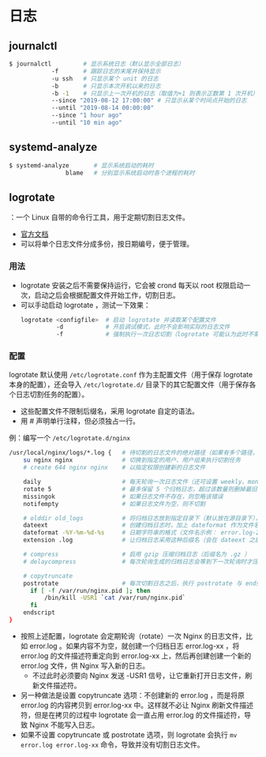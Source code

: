 # 日志

## journalctl

```sh
$ journalctl         # 显示系统日志（默认显示全部日志）
            -f       # 跟踪日志的末尾并保持显示
            -u ssh   # 只显示某个 unit 的日志
            -b       # 只显示本次开机以来的日志
            -b -1    # 只显示上一次开机的日志（取值为+1 则表示正数第 1 次开机）
            --since "2019-08-12 17:00:00" # 只显示从某个时间点开始的日志
            --until "2019-08-14 00:00:00" 
            --since "1 hour ago"
            --until "10 min ago"
```

## systemd-analyze

```sh
$ systemd-analyze       # 显示系统启动的耗时
                blame   # 分别显示系统启动时各个进程的耗时
```

## logrotate

：一个 Linux 自带的命令行工具，用于定期切割日志文件。
- [官方文档](https://linux.die.net/man/8/logrotate)
- 可以将单个日志文件分成多份，按日期编号，便于管理。

### 用法

- logrotate 安装之后不需要保持运行，它会被 crond 每天以 root 权限启动一次，启动之后会根据配置文件开始工作，切割日志。
- 可以手动启动 logrotate ，测试一下效果：
  ```sh
  logrotate <configfile>  # 启动 logrotate 并读取某个配置文件
            -d            # 开启调试模式，此时不会影响实际的日志文件
            -f            # 强制执行一次日志切割（logrotate 可能认为此时不需要进行日志切割）
  ```

### 配置

logrotate 默认使用 `/etc/logrotate.conf` 作为主配置文件（用于保存 logrotate 本身的配置），还会导入 `/etc/logrotate.d/` 目录下的其它配置文件（用于保存各个日志切割任务的配置）。
- 这些配置文件不限制后缀名，采用 logrotate 自定的语法。
- 用 # 声明单行注释，但必须独占一行。

例：编写一个 `/etc/logrotate.d/nginx`
```sh
/usr/local/nginx/logs/*.log {   # 待切割的日志文件的绝对路径（如果有多个路径，则用空格分隔）
    su nginx nginx              # 切换到指定的用户、用户组来执行切割任务
    # create 644 nginx nginx    # 以指定权限创建新的日志文件

    daily                       # 每天轮询一次日志文件（还可设置 weekly、monthly、yearly），切割生成一个归档日志
    rotate 5                    # 最多保留 5 个归档日志，超过该数量则删掉最旧的归档日志
    missingok                   # 如果日志文件不存在，则忽略该错误
    notifempty                  # 如果日志文件为空，则不切割

    # olddir old_logs           # 将归档日志放到指定目录下（默认放在源目录下），可以使用相对路径或绝对路径，但不能跨越磁盘
    dateext                     # 创建归档日志时，加上 dateformat 作为文件名后缀
    dateformat -%Y-%m-%d-%s     # 日期字符串的格式（文件名示例： error.log-2019-12-23-1577083161 ）
    extension .log              # 让归档日志采用这种后缀名（会在 dateext 之后）

    # compress                  # 启用 gzip 压缩归档日志（后缀名为 .gz ）
    # delaycompress             # 每次轮询生成的归档日志会等到下一次轮询时才压缩

    # copytruncate
    postrotate                  # 每次切割日志之后，执行 postrotate 与 endscript 之间的命令
      if [ -f /var/run/nginx.pid ]; then
          /bin/kill -USR1 `cat /var/run/nginx.pid`
      fi
    endscript
}
```
- 按照上述配置，logrotate 会定期轮询（rotate）一次 Nginx 的日志文件，比如 error.log 。如果内容不为空，就创建一个归档日志 error.log-xx ，将 error.log 的文件描述符重定向到 error.log-xx 上，然后再创建创建一个新的 error.log 文件，供 Nginx 写入新的日志。
  - 不过此时必须要向 Nginx 发送 -USR1 信号，让它重新打开日志文件，刷新文件描述符。
- 另一种做法是设置  copytruncate 选项：不创建新的 error.log ，而是将原 error.log 的内容拷贝到 error.log-xx 中。这样就不必让 Nginx 刷新文件描述符，但是在拷贝的过程中 logrotate 会一直占用 error.log 的文件描述符，导致 Nginx 不能写入日志。
- 如果不设置 copytruncate 或 postrotate 选项，则 logrotate 会执行 `mv error.log error.log-xx` 命令，导致并没有切割日志文件。

